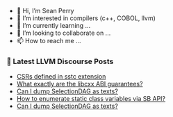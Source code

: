 - 👋 Hi, I’m Sean Perry
- 👀 I’m interested in compilers (c++, COBOL, llvm)
- 🌱 I’m currently learning ...
- 💞️ I’m looking to collaborate on ...
- 📫 How to reach me ...

<!---
s66perry/s66perry is a ✨ special ✨ repository because its `README.md` (this file) appears on your GitHub profile.
You can click the Preview link to take a look at your changes.
--->
### 📕 Latest LLVM Discourse Posts

<!-- DISCOURSE-LLVM:START -->
- [CSRs defined in sstc extension](https://discourse.llvm.org/t/csrs-defined-in-sstc-extension/70824#post_3)
- [What exactly are the libcxx ABI guarantees?](https://discourse.llvm.org/t/what-exactly-are-the-libcxx-abi-guarantees/71029#post_3)
- [Can I dump SelectionDAG as texts?](https://discourse.llvm.org/t/can-i-dump-selectiondag-as-texts/71033#post_4)
- [How to enumerate static class variables via SB API?](https://discourse.llvm.org/t/how-to-enumerate-static-class-variables-via-sb-api/71034#post_1)
- [Can I dump SelectionDAG as texts?](https://discourse.llvm.org/t/can-i-dump-selectiondag-as-texts/71033#post_3)
<!-- DISCOURSE-LLVM:END -->
